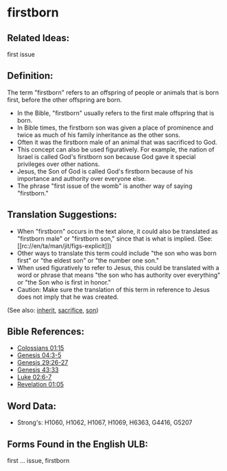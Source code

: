 # firstborn

## Related Ideas:

first issue

## Definition:

The term "firstborn" refers to an offspring of people or animals that is born first, before the other offspring are born.

* In the Bible, "firstborn" usually refers to the first male offspring that is born.
* In Bible times, the firstborn son was given a place of prominence and twice as much of his family inheritance as the other sons.
* Often it was the firstborn male of an animal that was sacrificed to God.
* This concept can also be used figuratively. For example, the nation of Israel is called God's firstborn son because God gave it special privileges over other nations.
* Jesus, the Son of God is called God's firstborn because of his importance and authority over everyone else.
* The phrase "first issue of the womb" is another way of saying "firstborn."

## Translation Suggestions:

* When "firstborn" occurs in the text alone, it could also be translated as "firstborn male" or "firstborn son," since that is what is implied. (See: [[rc://en/ta/man/jit/figs-explicit]])
* Other ways to translate this term could include "the son who was born first" or "the eldest son" or "the number one son."
* When used figuratively to refer to Jesus, this could be translated with a word or phrase that means "the son who has authority over everything" or "the Son who is first in honor."
* Caution: Make sure the translation of this term in reference to Jesus does not imply that he was created.

(See also: [inherit](../kt/inherit.md), [sacrifice](../other/sacrifice.md), [son](../kt/son.md))

## Bible References:

* [Colossians 01:15](rc://en/tn/help/col/01/15)
* [Genesis 04:3-5](rc://en/tn/help/gen/04/03)
* [Genesis 29:26-27](rc://en/tn/help/gen/29/26)
* [Genesis 43:33](rc://en/tn/help/gen/43/33)
* [Luke 02:6-7](rc://en/tn/help/luk/02/06)
* [Revelation 01:05](rc://en/tn/help/rev/01/05)

## Word Data:

* Strong's: H1060, H1062, H1067, H1069, H6363, G4416, G5207

## Forms Found in the English ULB:

first ... issue, firstborn
